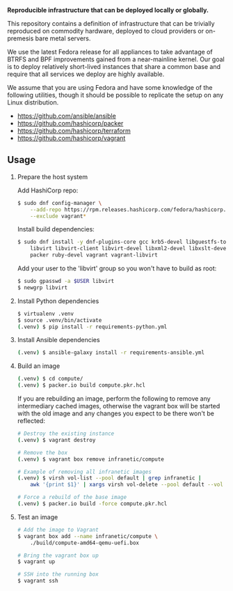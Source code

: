 **Reproducible infrastructure that can be deployed locally or globally.**

This repository contains a definition of infrastructure that can be trivially
reproduced on commodity hardware, deployed to cloud providers or on-premesis
bare metal servers.

We use the latest Fedora release for all appliances to take advantage of BTRFS
and BPF improvements gained from a near-mainline kernel. Our goal is to deploy
relatively short-lived instances that share a common base and require that all
services we deploy are highly available.

We assume that you are using Fedora and have some knowledge of the following
utilities, though it should be possible to replicate the setup on any Linux
distribution.

* https://github.com/ansible/ansible
* https://github.com/hashicorp/packer
* https://github.com/hashicorp/terraform
* https://github.com/hashicorp/vagrant


Usage
----------

1. Prepare the host system

    Add HashiCorp repo:

    ```sh
    $ sudo dnf config-manager \
        --add-repo https://rpm.releases.hashicorp.com/fedora/hashicorp.repo \
        --exclude vagrant*
    ```

    Install build dependencies:

    ```sh
    $ sudo dnf install -y dnf-plugins-core gcc krb5-devel libguestfs-tools-c \
        libvirt libvirt-client libvirt-devel libxml2-devel libxslt-devel make \
        packer ruby-devel vagrant vagrant-libvirt
    ```

    Add your user to the 'libvirt' group so you won't have to build as root:

    ```sh
    $ sudo gpasswd -a $USER libvirt
    $ newgrp libvirt
    ```

2. Install Python dependencies

    ```sh
    $ virtualenv .venv
    $ source .venv/bin/activate
    (.venv) $ pip install -r requirements-python.yml
    ```

3. Install Ansible dependencies

    ```sh
    (.venv) $ ansible-galaxy install -r requirements-ansible.yml
    ```

4. Build an image

    ```sh
    (.venv) $ cd compute/
    (.venv) $ packer.io build compute.pkr.hcl
    ```

    If you are rebuilding an image, perform the following to remove any
    intermediary cached images, otherwise the vagrant box will be started with
    the old image and any changes you expect to be there won't be reflected:

    ```sh
    # Destroy the existing instance
    (.venv) $ vagrant destroy

    # Remove the box
    (.venv) $ vagrant box remove infranetic/compute

    # Example of removing all infranetic images
    (.venv) $ virsh vol-list --pool default | grep infranetic |
        awk '{print $1}' | xargs virsh vol-delete --pool default --vol

    # Force a rebuild of the base image
    (.venv) $ packer.io build -force compute.pkr.hcl
    ```

5. Test an image

    ```sh
    # Add the image to Vagrant
    $ vagrant box add --name infranetic/compute \
        ./build/compute-amd64-qemu-uefi.box

    # Bring the vagrant box up
    $ vagrant up

    # SSH into the running box
    $ vagrant ssh
    ```

